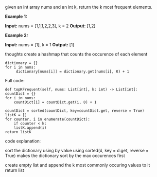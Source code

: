 given an int array nums and an int k, return the k most frequent elements.

**Example 1:**

**Input:** nums = [1,1,1,2,2,3], k = 2
**Output:** [1,2]

**Example 2:**

**Input:** nums = [1], k = 1
**Output:** [1]

thoughts
create a hashmap that counts the occurence of each element

	dictionary = {}
	for i in nums:
		 dictionary[nums[i]] = dictionary.get(nums[i], 0) + 1

Full code:

    def topKFrequent(self, nums: List[int], k: int) -> List[int]:
	countDict = {}
	for i in nums:
	    countDict[i] = countDict.get(i, 0) + 1
			
	countDict = sorted(countDict, key=countDict.get, reverse = True)
	listK = []
	for counter, i in enumerate(countDict):
	    if counter < k:
		listK.append(i)
	return listK

code explanation:

sort the dictionary using by value using sorted(d, key = d.get, reverse = True)
makes the dictionary sort by the max occurences first

create empty list and append the k most commonly occuring values to it
return list
